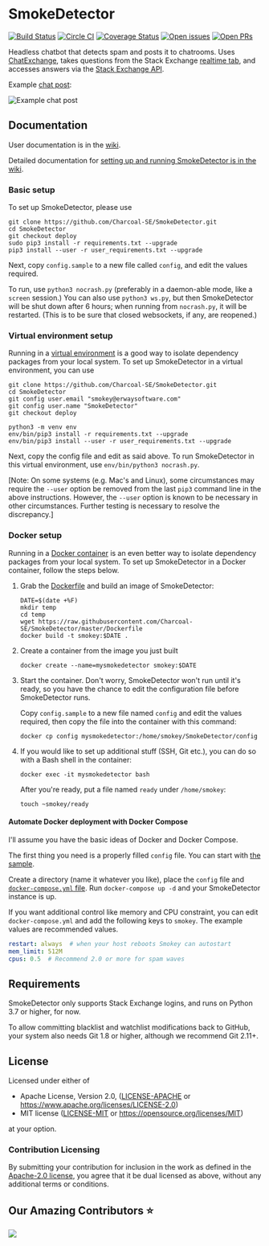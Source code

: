 # SmokeDetector

[![Build Status](https://travis-ci.org/Charcoal-SE/SmokeDetector.svg?branch=master)](https://travis-ci.org/Charcoal-SE/SmokeDetector)
[![Circle CI](https://circleci.com/gh/Charcoal-SE/SmokeDetector.svg?style=shield)](https://circleci.com/gh/Charcoal-SE/SmokeDetector)
[![Coverage Status](https://coveralls.io/repos/github/Charcoal-SE/SmokeDetector/badge.svg?branch=master)](https://coveralls.io/github/Charcoal-SE/SmokeDetector?branch=master)
[![Open issues](https://img.shields.io/github/issues/Charcoal-SE/SmokeDetector.svg)](https://github.com/Charcoal-SE/SmokeDetector/issues)
[![Open PRs](https://img.shields.io/github/issues-pr/Charcoal-SE/SmokeDetector.svg)](https://github.com/Charcoal-SE/SmokeDetector/pulls)

Headless chatbot that detects spam and posts it to chatrooms.
Uses [ChatExchange](https://github.com/Manishearth/ChatExchange),
takes questions from the Stack Exchange
[realtime tab](https://stackexchange.com/questions?tab=realtime),
and accesses answers via the [Stack Exchange API](https://api.stackexchange.com/).

Example [chat post](https://chat.stackexchange.com/transcript/message/43579469):

![Example chat post](https://i.stack.imgur.com/oLyfb.png)

## Documentation

User documentation is in the [wiki](https://charcoal-se.org/smokey).

Detailed documentation for
[setting up and running SmokeDetector is in the wiki](https://charcoal-se.org/smokey/Set-Up-and-Run-SmokeDetector).

### Basic setup

To set up SmokeDetector, please use

```shell
git clone https://github.com/Charcoal-SE/SmokeDetector.git
cd SmokeDetector
git checkout deploy
sudo pip3 install -r requirements.txt --upgrade
pip3 install --user -r user_requirements.txt --upgrade
```

Next, copy `config.sample` to a new file called `config`,
and edit the values required.

To run, use `python3 nocrash.py`
(preferably in a daemon-able mode, like a `screen` session.)
You can also use `python3 ws.py`,
but then SmokeDetector will be shut down after 6 hours;
when running from `nocrash.py`, it will be restarted.
(This is to be sure that closed websockets, if any, are reopened.)

### Virtual environment setup

Running in a [virtual environment](https://docs.python.org/3/tutorial/venv.html)
is a good way to isolate dependency packages from your local system.
To set up SmokeDetector in a virtual environment, you can use

```shell
git clone https://github.com/Charcoal-SE/SmokeDetector.git
cd SmokeDetector
git config user.email "smokey@erwaysoftware.com"
git config user.name "SmokeDetector"
git checkout deploy

python3 -m venv env
env/bin/pip3 install -r requirements.txt --upgrade
env/bin/pip3 install --user -r user_requirements.txt --upgrade
```

Next, copy the config file and edit as said above.
To run SmokeDetector in this virtual environment, use
`env/bin/python3 nocrash.py`.

[Note: On some systems (e.g. Mac's and Linux), some circumstances may
require the `--user` option be removed from the last `pip3`
command line in the above instructions. However, the `--user` option is
known to be necessary in other circumstances. Further testing is
necessary to resolve the discrepancy.]

### Docker setup

Running in a [Docker container](https://www.docker.com/resources/what-container)
is an even better way to isolate dependency packages from your local system.
To set up SmokeDetector in a Docker container, follow the steps below.

1. Grab the [Dockerfile](Dockerfile) and build an image of SmokeDetector:

   ```shell
   DATE=$(date +%F)
   mkdir temp
   cd temp
   wget https://raw.githubusercontent.com/Charcoal-SE/SmokeDetector/master/Dockerfile
   docker build -t smokey:$DATE .
   ```

2. Create a container from the image you just built

   ```shell
   docker create --name=mysmokedetector smokey:$DATE
   ```

3. Start the container.
   Don't worry, SmokeDetector won't run until it's ready,
   so you have the chance to edit the configuration file before SmokeDetector runs.

   Copy `config.sample` to a new file named `config`
   and edit the values required,
   then copy the file into the container with this command:

   ```shell
   docker cp config mysmokedetector:/home/smokey/SmokeDetector/config
   ```

4. If you would like to set up additional stuff (SSH, Git etc.),
   you can do so with a Bash shell in the container:

   ```shell
   docker exec -it mysmokedetector bash
   ```

   After you're ready, put a file named `ready` under `/home/smokey`:

   ```shell
   touch ~smokey/ready
   ```

#### Automate Docker deployment with Docker Compose

I'll assume you have the basic ideas of Docker and Docker Compose.

The first thing you need is a properly filled `config` file.
You can start with [the sample](config.sample).

Create a directory (name it whatever you like),
place the `config` file and [`docker-compose.yml` file](docker-compose.yml).
Run `docker-compose up -d` and your SmokeDetector instance is up.

If you want additional control like memory and CPU constraint,
you can edit `docker-compose.yml` and add the following keys to `smokey`.
The example values are recommended values.

```yaml
restart: always  # when your host reboots Smokey can autostart
mem_limit: 512M
cpus: 0.5  # Recommend 2.0 or more for spam waves
```

## Requirements

SmokeDetector only supports Stack Exchange logins,
and runs on Python 3.7 or higher,
for now.

To allow committing blacklist and watchlist modifications
back to GitHub,
your system also needs Git 1.8 or higher,
although we recommend Git 2.11+.

## License

Licensed under either of

- Apache License, Version 2.0, ([LICENSE-APACHE](LICENSE-APACHE)
  or <https://www.apache.org/licenses/LICENSE-2.0>)
- MIT license ([LICENSE-MIT](LICENSE-MIT)
  or <https://opensource.org/licenses/MIT>)

at your option.

### Contribution Licensing

By submitting your contribution for inclusion in the work
as defined in the [Apache-2.0 license](https://www.apache.org/licenses/LICENSE-2.0),
you agree that it be dual licensed as above,
without any additional terms or conditions.

## Our Amazing Contributors ⭐

<a href="https://github.com/Charcoal-SE/SmokeDetector">
  <img src="https://contrib.rocks/image?repo=Charcoal-SE/SmokeDetector" />
</a>